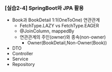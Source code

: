 ### [실습2-4] SpringBoot와 JPA 활용
* Book과 BookDetail 1:1(OneToOne) 연관관계
  * FetchType.LAZY vs FetchType.EAGER
  * @JoinColumn, mappedBy
  * 연관관계의 주인(owner)와 종속(non-owner)
    * Owner(BookDetail,Non-Owner(Book))
* DTO
* Controller
* Service
* Repository
